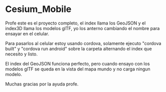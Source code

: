 # Cesium_Mobile

Profe este es el proyecto completo, el index llama los GeoJSON y el index3D llama los modelos glTF, yo los anterno cambiando el nombre para ensayar en el celular.

Para pasarlos al celular estoy usando cordova, solamente ejecuto "cordova built" y "cordova run android" sobre la carpeta alternando el index que necesito y listo.

El index del GeoJSON funciona perfecto, pero cuando ensayo con los modelos glTF se queda en la vista del mapa mundo y no carga ningun modelo.

Muchas gracias por la ayuda profe.
